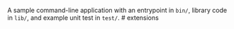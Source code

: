 A sample command-line application with an entrypoint in `bin/`, library code
in `lib/`, and example unit test in `test/`.
#   e x t e n s i o n s  
 
